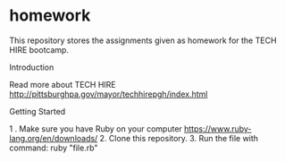 # homework

This repository stores the assignments given as homework for the TECH HIRE bootcamp.

Introduction

   Read more about TECH HIRE http://pittsburghpa.gov/mayor/techhirepgh/index.html
   
Getting Started

   1 . Make sure you have Ruby on your computer https://www.ruby-lang.org/en/downloads/ 
   2. Clone this repository.
   3. Run the file with command: ruby "file.rb" 

